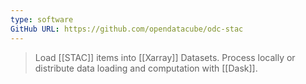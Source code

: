 ```yaml
---
type: software
GitHub URL: https://github.com/opendatacube/odc-stac
---
```

> Load [[STAC]] items into [[Xarray]] Datasets. Process locally or distribute data loading and computation with [[Dask]].

